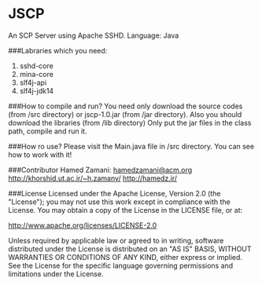 JSCP
====

An SCP Server using Apache SSHD.
Language: Java

###Labraries which you need:
1. sshd-core  
2. mina-core
3. slf4j-api
4. slf4j-jdk14

###How to compile and run?
You need only download the source codes (from /src directory) or jscp-1.0.jar (from /jar directory). Also you should download the libraries (from /lib directory)
Only put the jar files in the class path, compile and run it.

###How ro use?
Please visit the Main.java file in /src directory. You can see how to work with it!
	
###Contributor
	Hamed Zamani:
	hamedzamani@acm.org
	http://khorshid.ut.ac.ir/~h.zamany/
	http://hamedz.ir/

###License
Licensed under the Apache License, Version 2.0 (the "License"); you may not use this work except in compliance with the License. You may obtain a copy of the License in the LICENSE file, or at:

http://www.apache.org/licenses/LICENSE-2.0

Unless required by applicable law or agreed to in writing, software distributed under the License is distributed on an "AS IS" BASIS, WITHOUT WARRANTIES OR CONDITIONS OF ANY KIND, either express or implied. See the License for the specific language governing permissions and limitations under the License.
